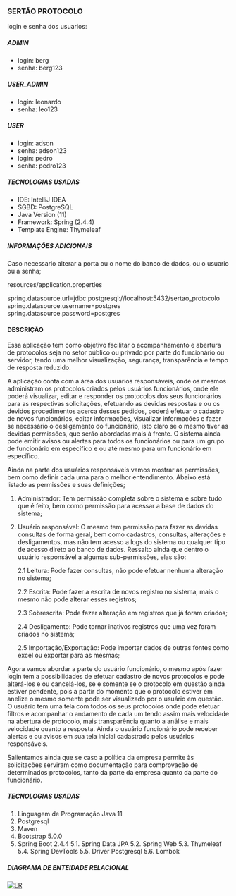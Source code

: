 ### SERTÃO PROTOCOLO

login e senha dos usuarios:

##### ADMIN
- login: berg
- senha: berg123

##### USER_ADMIN
- login: leonardo
- senha: leo123

##### USER
- login: adson
- senha: adson123
- login: pedro
- senha: pedro123


##### TECNOLOGIAS USADAS

<ul>
	<li>IDE: IntelliJ IDEA</li>
	<li>SGBD: PostgreSQL</li>
	<li>Java Version (11)</li>
	<li>Framework: Spring (2.4.4)</li>
	<li>Template Engine: Thymeleaf </li>
</ul>

##### INFORMAÇÕES ADICIONAIS

Caso necessario alterar a porta ou o nome do banco de dados, ou o usuario ou a senha;

resources/application.properties

spring.datasource.url=jdbc:postgresql://localhost:5432/sertao_protocolo
spring.datasource.username=postgres
spring.datasource.password=postgres

#### DESCRIÇÃO

Essa aplicação tem como objetivo facilitar o acompanhamento e abertura de protocolos seja no setor público ou privado por parte do funcionário ou servidor, tendo uma melhor visualização, segurança, transparência e tempo de resposta reduzido.

A aplicação conta com a área dos usuários responsáveis, onde os mesmos administram os protocolos criados pelos usuários funcionários, onde ele poderá visualizar, editar e responder os protocolos dos seus funcionários para as respectivas solicitações, efetuando as devidas respostas  e ou os devidos procedimentos acerca desses pedidos, poderá efetuar o cadastro de novos funcionários, editar informações, visualizar informações e fazer se necessário o desligamento do funcionário, isto claro se o mesmo tiver as devidas permissões, que serão abordadas mais à frente. O sistema ainda pode emitir avisos ou alertas para todos os funcionários ou para um grupo de funcionário em específico e ou  até mesmo para um funcionário em específico.

Ainda na parte dos usuários responsáveis vamos mostrar as permissões, bem como definir cada uma para o melhor entendimento. Abaixo está listado as permissões e suas definições;

1. Administrador: Tem permissão completa sobre o sistema e sobre tudo que é feito, bem como permissão para acessar a base de dados do sistema;
2. Usuário responsável: O mesmo tem permissão para fazer as devidas consultas de forma geral, bem como cadastros, consultas, alterações e desligamentos, mas não tem acesso a logs do sistema ou qualquer tipo de acesso direto ao banco de dados. Ressalto ainda que dentro o usuário responsável a algumas sub-permissões, elas são:

	2.1 Leitura: Pode fazer consultas, não pode efetuar nenhuma alteração no sistema;

	2.2 Escrita: Pode fazer a escrita de novos registro no sistema, mais o mesmo não pode alterar esses registros;

	2.3 Sobrescrita: Pode fazer alteração em registros que já foram criados;

	2.4 Desligamento: Pode tornar inativos registros que uma vez foram criados no sistema;

	2.5 Importação/Exportação: Pode importar dados de outras fontes como excel ou exportar para as mesmas;

Agora vamos abordar a parte do usuário funcionário, o mesmo após fazer login tem a possibilidades de efetuar cadastro de novos protocolos e pode alterá-los e ou cancelá-los, se e somente se o protocolo em questão ainda estiver pendente, pois a partir do momento que o protocolo estiver em anelize o mesmo somente pode ser visualizado por o usuário em questão. O usuário tem uma tela com todos os seus protocolos onde pode efetuar filtros e acompanhar o andamento de cada um tendo assim mais velocidade na abertura de protocolo, mais transparência quanto a análise e mais velocidade quanto a resposta. Ainda o usuário funcionário pode receber alertas e ou avisos em sua tela inicial cadastrado pelos usuários responsáveis.

Salientamos ainda que se caso a política da empresa permite às solicitações serviram como documentação para comprovação de determinados protocolos, tanto da parte da empresa quanto da parte do funcionário.

##### TECNOLOGIAS USADAS

1. Linguagem de Programação Java 11 
2. Postgresql
3. Maven
4. Bootstrap 5.0.0
5. Spring Boot 2.4.4
	5.1. Spring Data JPA
	5.2. Spring Web
	5.3. Thymeleaf
	5.4. Spring DevTools
	5.5. Driver Postgresql
	5.6. Lombok

##### DIAGRAMA DE ENTEIDADE RELACIONAL

[![ER](https://github.com/MeninoNias/PBD_20-1_Ananias-Raphael/blob/development/sert%C3%A3o-protocolo-er.png "ER")](https://github.com/MeninoNias/PBD_20-1_Ananias-Raphael/blob/development/sert%C3%A3o-protocolo-er.png "ER")


